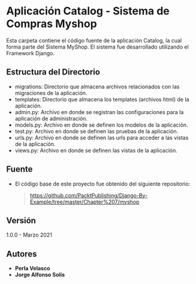 # Aplicación Catalog - Sistema de Compras Myshop

Esta carpeta contiene el código fuente de la aplicación Catalog, la cual forma parte del Sistema MyShop. El sistema fue desarrollado utilizando el Framework Django.

## Estructura del Directorio

- migrations: Directorio que almacena archivos relacionados con las migraciones de la aplicación.
- templates: Directorio que almacena los templates (archivos html) de la aplicación.
- admin.py: Archivo en donde se registran las configuraciones para la aplicación de administración.
- models.py: Archivo en donde se definen los modelos de la aplicación.
- test.py: Archivo en donde se definen las pruebas de la aplicación.
- urls.py: Archivo en donde se definen las urls para acceder a las vistas de la aplicación.
- views.py: Archivo en donde se definen las vistas de la aplicación.


## Fuente

- El código base de este proyecto fue obtenido del siguiente repositorio:

   > https://github.com/PacktPublishing/Django-By-Example/tree/master/Chapter%207/myshop


## Versión

1.0.0 - Marzo 2021

## Autores

* **Perla Velasco**
* **Jorge Alfonso Solís**